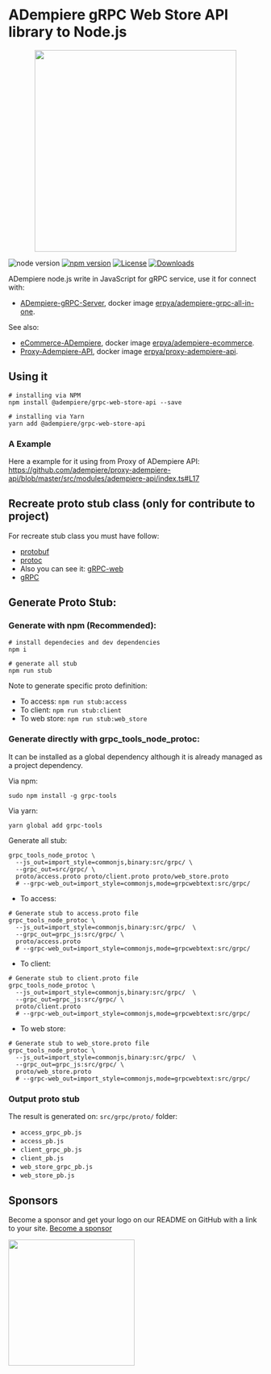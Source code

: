 ADempiere gRPC Web Store API library to Node.js
==============

<div align="center">
  <img src="https://camo.githubusercontent.com/911c5d54ded447403e56de3f96f332c06bceb8bd/68747470733a2f2f75706c6f61642e77696b696d656469612e6f72672f77696b6970656469612f636f6d6d6f6e732f622f62312f4164656d70696572652d6c6f676f2e706e67" style="text-align:center;" width="400" />
</div>

![node version](https://img.shields.io/badge/node-v10.x-blue.svg)
[![npm version](https://img.shields.io/npm/v/@adempiere/grpc-web-store.svg)](https://www.npmjs.com/package/@adempiere/grpc-web-store)
[![License](https://img.shields.io/npm/l/@adempiere/grpc-web-store.svg)](https://github.com/erpcya/adempiere-web-store/blob/master/LICENSE)
[![Downloads](https://img.shields.io/npm/dm/@adempiere/grpc-web-store.svg)](https://www.npmjs.com/package/@adempiere/grpc-web-store)

ADempiere node.js write in JavaScript for gRPC service, use it for connect with:
- [ADempiere-gRPC-Server](https://github.com/adempiere/adempiere-gRPC-Server), docker image [erpya/adempiere-grpc-all-in-one](https://hub.docker.com/r/erpya/adempiere-grpc-all-in-one).

See also:
- [eCommerce-ADempiere](https://github.com/adempiere/eCommerce), docker image [erpya/adempiere-ecommerce](https://hub.docker.com/r/erpya/adempiere-ecommerce).
- [Proxy-Adempiere-API](https://github.com/adempiere/proxy-adempiere-api), docker image [erpya/proxy-adempiere-api](https://hub.docker.com/r/erpya/proxy-adempiere-api).


## Using it

```shell
# installing via NPM
npm install @adempiere/grpc-web-store-api --save
```

```shell
# installing via Yarn
yarn add @adempiere/grpc-web-store-api
```

### A Example
Here a example for it using from Proxy of ADempiere API: https://github.com/adempiere/proxy-adempiere-api/blob/master/src/modules/adempiere-api/index.ts#L17


## Recreate proto stub class (only for contribute to project)
For recreate stub class you must have follow:
- [protobuf](https://github.com/protocolbuffers/protobuf/releases)
- [protoc](https://github.com/grpc/grpc-web/releases)
- Also you can see it: [gRPC-web](https://github.com/grpc/grpc-web)
- [gRPC](https://grpc.io/docs/tutorials/basic/web.html)


## Generate Proto Stub:

### Generate with npm (Recommended):
```shell
# install dependecies and dev dependencies
npm i

# generate all stub
npm run stub
```

Note to generate specific proto definition:
* To access: `npm run stub:access`
* To client: `npm run stub:client`
* To web store: `npm run stub:web_store`


### Generate directly with grpc_tools_node_protoc:
It can be installed as a global dependency although it is already managed as a project dependency.

Via npm:
```shell
sudo npm install -g grpc-tools
```

Via yarn:
```shell
yarn global add grpc-tools
```

Generate all stub:
```shell
grpc_tools_node_protoc \
  --js_out=import_style=commonjs,binary:src/grpc/ \
  --grpc_out=src/grpc/ \
  proto/access.proto proto/client.proto proto/web_store.proto
  # --grpc-web_out=import_style=commonjs,mode=grpcwebtext:src/grpc/
```


* To access:
```shell
# Generate stub to access.proto file
grpc_tools_node_protoc \
  --js_out=import_style=commonjs,binary:src/grpc/  \
  --grpc_out=grpc_js:src/grpc/ \
  proto/access.proto
  # --grpc-web_out=import_style=commonjs,mode=grpcwebtext:src/grpc/
```

* To client:
```shell
# Generate stub to client.proto file
grpc_tools_node_protoc \
  --js_out=import_style=commonjs,binary:src/grpc/  \
  --grpc_out=grpc_js:src/grpc/ \
  proto/client.proto
  # --grpc-web_out=import_style=commonjs,mode=grpcwebtext:src/grpc/
```

* To web store:
```shell
# Generate stub to web_store.proto file
grpc_tools_node_protoc \
  --js_out=import_style=commonjs,binary:src/grpc/  \
  --grpc_out=grpc_js:src/grpc/ \
  proto/web_store.proto
  # --grpc-web_out=import_style=commonjs,mode=grpcwebtext:src/grpc/
```


### Output proto stub
The result is generated on: `src/grpc/proto/` folder:
- `access_grpc_pb.js`
- `access_pb.js`
- `client_grpc_pb.js`
- `client_pb.js`
- `web_store_grpc_pb.js`
- `web_store_pb.js`


## Sponsors

Become a sponsor and get your logo on our README on GitHub with a link to your site. [Become a sponsor](https://www.paypal.com/paypalme/YamelSenih)

<a href="http://erpya.com/">
  <img width="250px" src="https://erpya.com/wp-content/uploads/2017/11/ERP-logotipo-H-color.png" />
</a>
